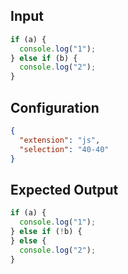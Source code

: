 
## Input
```javascript input
if (a) {
  console.log("1");
} else if (b) {
  console.log("2");
}
```

## Configuration
```json configuration
{
  "extension": "js",
  "selection": "40-40"
}
```

## Expected Output
```javascript expected output
if (a) {
  console.log("1");
} else if (!b) {
} else {
  console.log("2");
}
```
